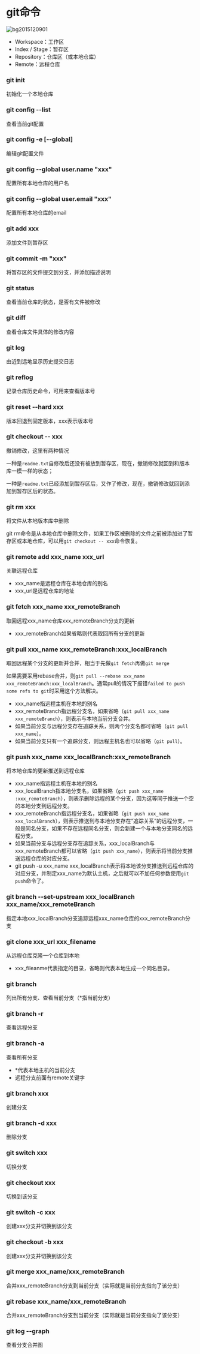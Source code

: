 # git命令

![bg2015120901](http://www.ruanyifeng.com/blogimg/asset/2015/bg2015120901.png)

- Workspace：工作区
- Index / Stage：暂存区
- Repository：仓库区（或本地仓库）
- Remote：远程仓库



### git init

初始化一个本地仓库



### git config --list

查看当前git配置



### git config -e [--global]

编辑git配置文件



### git config --global user.name "xxx"

配置所有本地仓库的用户名



### git config --global user.email "xxx"

配置所有本地仓库的email



### git add xxx

添加文件到暂存区



### git commit -m "xxx"

将暂存区的文件提交到分支，并添加描述说明



### git status

查看当前仓库的状态，是否有文件被修改



### git diff

查看仓库文件具体的修改内容



### git log

由近到远地显示历史提交日志



### git reflog

记录仓库历史命令，可用来查看版本号



### git reset --hard xxx

版本回退到固定版本，xxx表示版本号



### git checkout -- xxx

撤销修改，这里有两种情况

一种是`readme.txt`自修改后还没有被放到暂存区，现在，撤销修改就回到和版本库一模一样的状态；

一种是`readme.txt`已经添加到暂存区后，又作了修改，现在，撤销修改就回到添加到暂存区后的状态。



### git rm xxx

将文件从本地版本库中删除

git rm命令是从本地仓库中删除文件，如果工作区被删除的文件之前被添加进了暂存区或本地仓库，可以用`git checkout -- xxx`命令恢复。



### git remote add xxx_name xxx_url

关联远程仓库

- xxx_name是远程仓库在本地仓库的别名
- xxx_url是远程仓库的地址



### git fetch xxx_name xxx_remoteBranch

取回远程xxx_name仓库xxx_remoteBranch分支的更新

- xxx_remoteBranch如果省略则代表取回所有分支的更新



### git pull xxx_name xxx_remoteBranch:xxx_localBranch

取回远程某个分支的更新并合并，相当于先做`git fetch`再做`git merge`

如果需要采用rebase合并，则`git pull --rebase xxx_name xxx_remoteBranch:xxx_localBranch`。通常pull的情况下报错`failed to push some refs to git`时采用这个方法解决。

- xxx_name指远程主机在本地的别名
- xxx_remoteBranch指远程分支名，如果省略（`git pull xxx_name xxx_remoteBranch`），则表示与本地当前分支合并。
- 如果当前分支与远程分支存在追踪关系，则两个分支名都可省略（`git pull xxx_name`）。
- 如果当前分支只有一个追踪分支，则远程主机名也可以省略（`git pull`）。



### git push xxx_name xxx_localBranch:xxx_remoteBranch

将本地仓库的更新推送到远程仓库

- xxx_name指远程主机在本地的别名
- xxx_localBranch指本地分支名，如果省略（`git push xxx_name :xxx_remoteBranch`），则表示删除远程的某个分支，因为这等同于推送一个空的本地分支到远程分支。
- xxx_remoteBranch指远程分支名，如果省略（`git push xxx_name xxx_localBranch`），则表示推送到与本地分支存在“追踪关系”的远程分支，一般是同名分支，如果不存在远程同名分支，则会新建一个与本地分支同名的远程分支。
- 如果当前分支与远程分支存在追踪关系，xxx_localBranch与xxx_remoteBranch都可以省略（`git push xxx_name`），则表示将当前分支推送远程仓库的对应分支。
- git push -u xxx_name xxx_localBranch表示将本地该分支推送到远程仓库的对应分支，并制定xxx_name为默认主机，之后就可以不加任何参数使用`git push`命令了。



### git branch --set-upstream xxx_localBranch xxx_name/xxx_remoteBranch

指定本地xxx_localBranch分支追踪远程xxx_name仓库的xxx_remoteBranch分支



### git clone xxx_url xxx_filename

从远程仓库克隆一个仓库到本地

- xxx_fileanme代表指定的目录，省略则代表本地生成一个同名目录。



### git branch

列出所有分支、查看当前分支（*指当前分支）



### git branch -r

查看远程分支



### git branch -a

查看所有分支

- *代表本地主机的当前分支
- 远程分支前面有remote关键字

### git branch xxx

创建分支



### git branch -d xxx

删除分支



### git switch xxx

切换分支



### git checkout xxx

切换到该分支



### git switch -c xxx

创建xxx分支并切换到该分支



### git checkout -b xxx

创建xxx分支并切换到该分支



### git merge xxx_name/xxx_remoteBranch

合并xxx_remoteBranch分支到当前分支（实际就是当前分支指向了该分支）



### git rebase xxx_name/xxx_remoteBranch

合并xxx_remoteBranch分支到当前分支（实际就是当前分支指向了该分支）



### git log --graph

查看分支合并图









